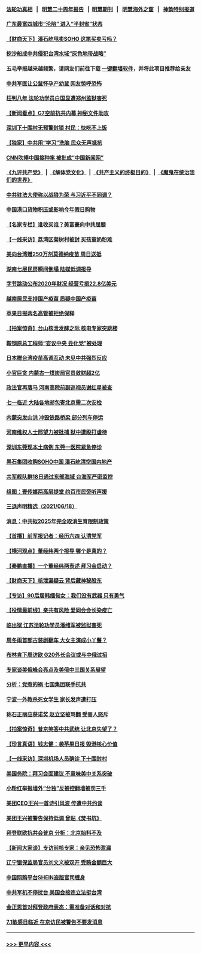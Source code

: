 #### [法轮功真相](https://github.com/gfw-breaker/truth/blob/master/README.md?t=0) &nbsp;&nbsp;|&nbsp;&nbsp; [明慧二十周年报告](https://github.com/gfw-breaker/mh-reports/blob/master/README.md?t=0) &nbsp;&nbsp;|&nbsp;&nbsp;[明慧期刊](https://github.com/gfw-breaker/mh-qikan) &nbsp;&nbsp;|&nbsp;&nbsp; [明慧海外之窗](https://github.com/gfw-breaker/mh-news/blob/master/README.md?t=0) &nbsp;&nbsp;|&nbsp;&nbsp; [神韵特别报道](https://github.com/gfw-breaker/mh-news/blob/master/shenyun.md?t=0)
#### [广东最富四城市“沦陷” 进入“半封省”状态](../pages/nsc413/n13033792.md?t=06201002) 
#### [【财商天下】潘石屹甩卖SOHO 这笔买卖亏吗？](../pages/nsc413/n13033152.md?t=06201002) 
#### [挖沙船成中共侵犯台湾水域“灰色地带战略”](../pages/nsc413/n13033759.md?t=06201002) 
#### 五毛举报越来越频繁，请网友们前往下载 [一键翻墙软件](https://github.com/gfw-breaker/ssr-accounts)，并将此项目推荐给亲友
#### [中共军医让公鼠怀孕产幼鼠 网友惊呼恐怖](../pages/nsc413/n13033788.md?t=06201002) 
#### [枉判八年 法轮功学员白国显遭郑州监狱害死](../pages/nsc413/n13033662.md?t=06201002) 
#### [【新闻看点】G7空前抗共内幕 神秘文件助攻](../pages/nsc413/n13033373.md?t=06201002) 
#### [深圳下十围村无预警封锁 村民：快吃不上饭](../pages/nsc413/n13033644.md?t=06201002) 
#### [【独家】中共用“学习”洗脑 民众无声抵抗](../pages/nsc413/n13008518.md?t=06201002) 
#### [CNN吹捧中国接种率 被批成“中国新闻网”](../pages/nsc413/n13033577.md?t=06201002) 
#### [《九评共产党》](https://github.com/begood0513/9ping.md/blob/master/README.md) &nbsp;|&nbsp; [《解体党文化》](../../../../jtdwh.md/blob/master/README.md)  &nbsp;|&nbsp; [《共产主义的终极目的》](../../../../gczydzjmd.md/blob/master/README.md) &nbsp;|&nbsp; [《魔鬼在统治我们的世界》](../../../../mgztzwmdsj.md/blob/master/README.md) 
#### [中共驻法大使称以战狼为荣 与习近平不同调？](../pages/nsc413/n13033582.md?t=06201002) 
#### [中国港口货物积压或影响今年假日购物](../pages/nsc413/n13033563.md?t=06201002) 
#### [【名家专栏】谁收买谁？美富豪向中共屈膝](../pages/nsc413/n13033249.md?t=06201002) 
#### [【一线采访】荔湾区菊树村被封 买孩童奶粉难](../pages/nsc413/n13033487.md?t=06201002) 
#### [美向台湾赠250万剂莫德纳疫苗 周日送抵](../pages/nsc413/n13033241.md?t=06201002) 
#### [湖南七层民房瞬间倒塌 陆媒低调报导](../pages/nsc413/n13033444.md?t=06201002) 
#### [字节跳动公布2020年财况 经营亏损22.8亿美元](../pages/nsc413/n13033347.md?t=06201002) 
#### [越南居民支持国产疫苗 质疑中国产疫苗](../pages/nsc413/n13033335.md?t=06201002) 
#### [苹果日报两名高管被拒绝保释](../pages/nsc413/n13033150.md?t=06201002) 
#### [【拍案惊奇】台山核泄发酵之际 核电专家突跳楼](../pages/nsc413/n13032472.md?t=06201002) 
#### [鞍钢原总工程师“妄议中央 丑化党”被处理](../pages/nsc413/n13032988.md?t=06201002) 
#### [日本赠台湾疫苗高调互动 未见中共强烈反应](../pages/nsc413/n13032826.md?t=06201002) 
#### [小官巨贪 内蒙古一煤炭局官员敛财超2亿](../pages/nsc413/n13032886.md?t=06201002) 
#### [政法官再落马 河南高院前副巡视员谢红星被查](../pages/nsc413/n13032747.md?t=06201002) 
#### [七一临近 大陆各地邮包寄北京需二次安检](../pages/nsc413/n13032819.md?t=06201002) 
#### [内蒙突发山洪 冲毁铁路桥梁 部分列车停运](../pages/nsc413/n13032673.md?t=06201002) 
#### [河南维权人士邢望力被批捕 狱中遭殴打虐待](../pages/nsc413/n13032672.md?t=06201002) 
#### [深圳东莞现本土病例 东莞一医院紧急停诊](../pages/nsc413/n13032506.md?t=06201002) 
#### [黑石集团收购SOHO中国 潘石屹清空国内地产](../pages/nsc413/n13032629.md?t=06201002) 
#### [共军舰队群18日通过东部海域 台海军严密监控](../pages/nsc413/n13032376.md?t=06201002) 
#### [组图：壹传媒两高层提堂 约百市民旁听声援](../pages/nsc413/n13032182.md?t=06201002) 
#### [三退声明精选（2021/06/18）](../pages/nsc413/n13032351.md?t=06201002) 
#### [消息：中共拟2025年完全取消生育限制政策](../pages/nsc413/n13032199.md?t=06201002) 
#### [【首播】前军报记者：经历六四 认清党军](../pages/nsc413/n13031878.md?t=06201002) 
#### [【横河观点】董经纬两个报导 哪个是真的？](../pages/nsc413/n13032045.md?t=06201002) 
#### [【秦鹏直播】一个董经纬两表述 拜习会启动？](../pages/nsc413/n13032017.md?t=06201002) 
#### [【财商天下】核泄漏疑云 背后藏神秘股东](../pages/nsc413/n13031581.md?t=06201002) 
#### [【专访】90后居韩缅甸女：我们没有武器 只有勇气](../pages/nsc413/n13032052.md?t=06201002) 
#### [【役情最前线】亲共有风险 爱同会会长染疫亡](../pages/nsc413/n13031883.md?t=06201002) 
#### [临出狱 江苏法轮功学员潘绪军被监狱害死](../pages/nsc413/n13030988.md?t=06201002) 
#### [周冬雨首部古装剧翻车 大女主演成小丫鬟？](../pages/nsc413/n13031909.md?t=06201002) 
#### [布林肯下周访欧 G20外长会议或与中俄过招](../pages/nsc413/n13031942.md?t=06201002) 
#### [专家谈美俄峰会亮点及美俄中三国关系展望](../pages/nsc413/n13031705.md?t=06201002) 
#### [分析：党惹的祸 七国集团联手抗共](../pages/nsc413/n13031850.md?t=06201002) 
#### [宁波一外教杀死女学生 家长发声遭打压](../pages/nsc413/n13031868.md?t=06201002) 
#### [称石正丽应获诺奖 赵立坚被骂翻 受害人怒斥](../pages/nsc413/n13031813.md?t=06201002) 
#### [【拍案惊奇】普京笑答中共武统 让北京失望了？](../pages/nsc413/n13031093.md?t=06201002) 
#### [【珍言真语】钱志健：袭苹果日报 毁港核心价值](../pages/nsc413/n13031730.md?t=06201002) 
#### [【一线采访】深圳机场人员确诊 下十围封村](../pages/nsc413/n13031625.md?t=06201002) 
#### [美国务院：拜习会面建议 不意味美中关系突破](../pages/nsc413/n13031620.md?t=06201002) 
#### [小粉红举报墙外“台独”反被控翻墙被罚三千](../pages/nsc413/n13031525.md?t=06201002) 
#### [美团CEO王兴一首诗引风波 传遭中共约谈](../pages/nsc413/n13031501.md?t=06201002) 
#### [美团王兴被警告保持低调 曾贴《焚书坑》](../pages/nsc413/n13031511.md?t=06201002) 
#### [拜登联欧抗共会普京 分析：北京始料不及](../pages/nsc413/n13031476.md?t=06201002) 
#### [【新闻大家谈】专访前核专家：亲见恐怖泄漏](../pages/nsc413/n13030922.md?t=06201002) 
#### [辽宁银保监局官员刘文义被双开 受贿金额巨大](../pages/nsc413/n13030911.md?t=06201002) 
#### [中国网购平台SHEIN盗版官司缠身](../pages/nsc413/n13030792.md?t=06201002) 
#### [中共军机不停扰台 美国会接连立法挺台湾](../pages/nsc413/n13030890.md?t=06201002) 
#### [金正恩首对拜登政府表态：需准备对话和对抗](../pages/nsc413/n13030790.md?t=06201002) 
#### [7.1敏感日临近 在京访民被警告不要发消息](../pages/nsc413/n13030451.md?t=06201002) 

----
#### [ >>> 更早内容 <<< ](../indexes/nsc413-earlier.md)
